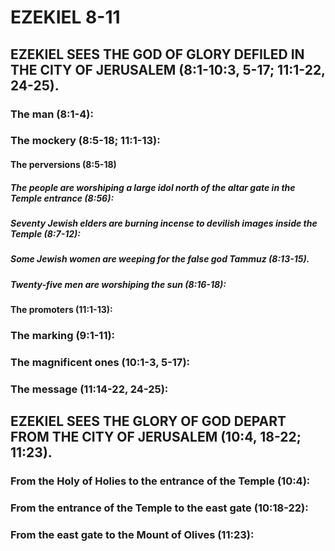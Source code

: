 ---
---
# EZEKIEL 8-11 
## EZEKIEL SEES THE GOD OF GLORY DEFILED IN THE CITY OF JERUSALEM (8:1-10:3, 5-17; 11:1-22, 24-25). 
###  The man (8:1-4): 
###  The mockery (8:5-18; 11:1-13): 
####  The perversions (8:5-18) 
#####  The people are worshiping a large idol north of the altar gate in the Temple entrance (8:56): 
#####  Seventy Jewish elders are burning incense to devilish images inside the Temple (8:7-12): 
#####  Some Jewish women are weeping for the false god Tammuz (8:13-15). 
#####  Twenty-five men are worshiping the sun (8:16-18): 
####  The promoters (11:1-13): 
###  The marking (9:1-11): 
###  The magnificent ones (10:1-3, 5-17): 
###  The message (11:14-22, 24-25): 
## EZEKIEL SEES THE GLORY OF GOD DEPART FROM THE CITY OF JERUSALEM (10:4, 18-22; 11:23). 
###  From the Holy of Holies to the entrance of the Temple (10:4): 
###  From the entrance of the Temple to the east gate (10:18-22): 
###  From the east gate to the Mount of Olives (11:23): 

